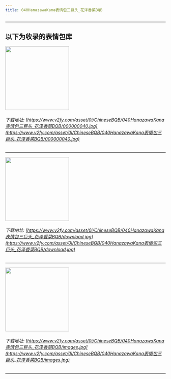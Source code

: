 ```yaml
---
title: 040HanazawaKana表情包三巨头_花泽香菜BQB
---
```


------
## 以下为收录的表情包库

<!-- more -->

<img height='200px' style='height:200px;'  src='https://www.v2fy.com/asset/0i/ChineseBQB/040HanazawaKana表情包三巨头_花泽香菜BQB/000000040.jpg' data-original='https://www.v2fy.com/asset/0i/ChineseBQB/040HanazawaKana表情包三巨头_花泽香菜BQB/000000040.jpg' /><br/><h6>下载地址: [https://www.v2fy.com/asset/0i/ChineseBQB/040HanazawaKana表情包三巨头_花泽香菜BQB/000000040.jpg](https://www.v2fy.com/asset/0i/ChineseBQB/040HanazawaKana表情包三巨头_花泽香菜BQB/000000040.jpg)</h6><hr/><img height='200px' style='height:200px;'  src='https://www.v2fy.com/asset/0i/ChineseBQB/040HanazawaKana表情包三巨头_花泽香菜BQB/download.jpg' data-original='https://www.v2fy.com/asset/0i/ChineseBQB/040HanazawaKana表情包三巨头_花泽香菜BQB/download.jpg' /><br/><h6>下载地址: [https://www.v2fy.com/asset/0i/ChineseBQB/040HanazawaKana表情包三巨头_花泽香菜BQB/download.jpg](https://www.v2fy.com/asset/0i/ChineseBQB/040HanazawaKana表情包三巨头_花泽香菜BQB/download.jpg)</h6><hr/><img height='200px' style='height:200px;'  src='https://www.v2fy.com/asset/0i/ChineseBQB/040HanazawaKana表情包三巨头_花泽香菜BQB/images.jpg' data-original='https://www.v2fy.com/asset/0i/ChineseBQB/040HanazawaKana表情包三巨头_花泽香菜BQB/images.jpg' /><br/><h6>下载地址: [https://www.v2fy.com/asset/0i/ChineseBQB/040HanazawaKana表情包三巨头_花泽香菜BQB/images.jpg](https://www.v2fy.com/asset/0i/ChineseBQB/040HanazawaKana表情包三巨头_花泽香菜BQB/images.jpg)</h6><hr/>
